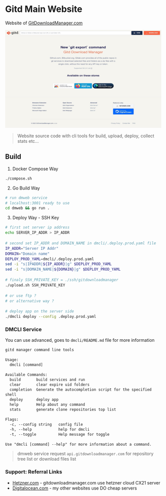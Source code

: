 # Gitd Main Website
Website of [GitDownloadManager.com](https://gitdownloadmanager.com)

![screenshot](data/screenshots/gitdownloadmanager.com-home.jpeg)

> Website source code with cli tools for build, upload, deploy, collect stats etc...
## Build

1. Docker Compose Way

```bash
./compose.sh
```

2. Go Build Way

```bash
# run dmweb service 
# localhost:3001 ready to use
cd dmweb && go run .
```

3. Deploy Way - SSH Key

```bash
# first set server ip address
echo SERVER_IP_ADDR > IP_ADDR

# second set IP_ADDR and DOMAIN_NAME in dmcli/.deploy.prod.yaml file
IP_ADDR="Server IP Addr"
DOMAIN="Domain name"
DEPLOY_PROD_YAML=dmcli/.deploy.prod.yaml
sed -i "s|IPADDR|${IP_ADDR}|g" $DEPLOY_PROD_YAML
sed -i "s|DOMAIN_NAME|${DOMAIN}|g" $DEPLOY_PROD_YAML

# finaly SSH_PRIVATE_KEY = ./ssh/gitdownloadmanager
./upload.sh SSH_PRIVATE_KEY

# or use ftp ?
# or alternative way ?

# deploy app on the server side
./dmcli deploy --config .deploy.prod.yaml
```

### DMCLI Service

You can use advanced, goes to `dmcli/README.md` file for more information

```
gitd manager command line tools

Usage:
  dmcli [command]

Available Commands:
  build       build services and run
  clear       clear expire uid folders
  completion  Generate the autocompletion script for the specified shell
  deploy      deploy app
  help        Help about any command
  stats       generate clone repositories top list

Flags:
  -c, --config string   config file
  -h, --help            help for dmcli
  -t, --toggle          Help message for toggle

Use "dmcli [command] --help" for more information about a command.
```

> dmweb service request `api.gitdownloadmanager.com` for repository tree list or download files list

### Support: Referral Links
- [Hetzner.com](https://hetzner.cloud/?ref=0RPw5XrOHCyq) - gitdownloadmanager.com use hetzner cloud CX21 server
- [Digitalocean.com](https://www.digitalocean.com/?refcode=7d2b60c06d34&amp;utm_campaign=Referral_Invite&amp;utm_medium=Referral_Program&amp;utm_source=badge) - my other websites use DO cheap servers
